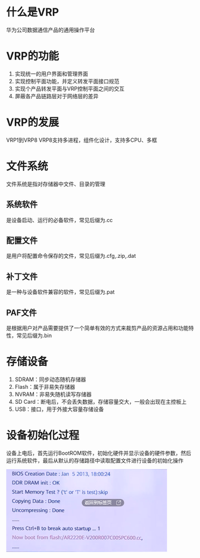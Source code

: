 # 什么是VRP
华为公司数据通信产品的通用操作平台
# VRP的功能
1. 实现统一的用户界面和管理界面
2. 实现控制平面功能，并定义转发平面接口规范
3. 实现个产品转发平面与VRP控制平面之间的交互
4. 屏蔽各产品链路层对于网络层的差异
# VRP的发展
VRP1到VRP8
VRP8支持多进程，组件化设计，支持多CPU、多框
# 文件系统
文件系统是指对存储器中文件、目录的管理
## 系统软件
是设备启动、运行的必备软件，常见后缀为.cc
## 配置文件
是用户将配置命令保存的文件，常见后缀为.cfg,.zip,.dat
## 补丁文件
是一种与设备软件兼容的软件，常见后缀为.pat
## PAF文件
是根据用户对产品需要提供了一个简单有效的方式来裁剪产品的资源占用和功能特性，常见后缀为.bin
# 存储设备
1. SDRAM：同步动态随机存储器
2. Flash：属于非易失存储器
3. NVRAM：非易失随机读写存储器
4. SD Card：断电后，不会丢失数据，存储容量交大，一般会出现在主控板上
5. USB：接口，用于外接大容量存储设备
# 设备初始化过程
设备上电后，首先运行BootROM软件，初始化硬件并显示设备的硬件参数，然后运行系统软件，最后从默认的存储路径中读取配置文件进行设备的初始化操作

![设备初始化过程](../../img/网络/vrp/设备初始化过程.png)
